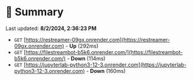 # 📖 Summary
Last updated: **8/2/2024, 2:36:23 PM**

- `GET` [https://restreamer-09gx.onrender.com](https://restreamer-09gx.onrender.com) - **Up** (292ms)
- `GET` [https://filestreambot-b5k6.onrender.com/](https://filestreambot-b5k6.onrender.com/) - **Down** (114ms)
- `GET` [https://jupyterlab-python3-12-3.onrender.com](https://jupyterlab-python3-12-3.onrender.com) - **Down** (160ms)

